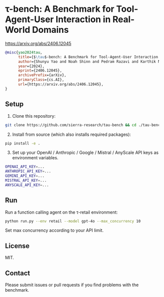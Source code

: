 # τ-bench: A Benchmark for Tool-Agent-User Interaction in Real-World Domains

https://arxiv.org/abs/2406.12045

```bibtex
@misc{yao2024tau,
      title={$\tau$-bench: A Benchmark for Tool-Agent-User Interaction in Real-World Domains}, 
      author={Shunyu Yao and Noah Shinn and Pedram Razavi and Karthik Narasimhan},
      year={2024},
      eprint={2406.12045},
      archivePrefix={arXiv},
      primaryClass={cs.AI},
      url={https://arxiv.org/abs/2406.12045}, 
}
```

## Setup

1. Clone this repository:

```bash
git clone https://github.com/sierra-research/tau-bench && cd ./tau-bench
```

2. Install from source (which also installs required packages):

```bash
pip install -e .
```

3. Set up your OpenAI / Anthropic / Google / Mistral / AnyScale API keys as environment variables.

```bash
OPENAI_API_KEY=...
ANTHROPIC_API_KEY=...
GEMINI_API_KEY=...
MISTRAL_API_KEY=...
ANYSCALE_API_KEY=...
```


## Run
Run a function calling agent on the τ-retail environment:

```bash
python run.py --env retail --model gpt-4o --max_concurrency 10
```

Set max concurrency according to your API limit.

## License

MIT.

## Contact

Please submit issues or pull requests if you find problems with the benchmark.
